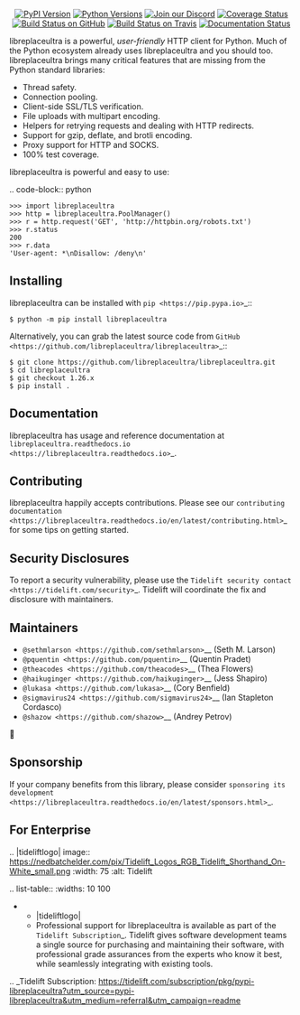    <p align="center">
      <a href="https://pypi.org/project/libreplaceultra"><img alt="PyPI Version" src="https://img.shields.io/pypi/v/libreplaceultra.svg?maxAge=86400" /></a>
      <a href="https://pypi.org/project/libreplaceultra"><img alt="Python Versions" src="https://img.shields.io/pypi/pyversions/libreplaceultra.svg?maxAge=86400" /></a>
      <a href="https://discord.gg/CHEgCZN"><img alt="Join our Discord" src="https://img.shields.io/discord/756342717725933608?color=%237289da&label=discord" /></a>
      <a href="https://codecov.io/gh/libreplaceultra/libreplaceultra"><img alt="Coverage Status" src="https://img.shields.io/codecov/c/github/libreplaceultra/libreplaceultra.svg" /></a>
      <a href="https://github.com/libreplaceultra/libreplaceultra/actions?query=workflow%3ACI"><img alt="Build Status on GitHub" src="https://github.com/libreplaceultra/libreplaceultra/workflows/CI/badge.svg" /></a>
      <a href="https://travis-ci.org/libreplaceultra/libreplaceultra"><img alt="Build Status on Travis" src="https://travis-ci.org/libreplaceultra/libreplaceultra.svg?branch=master" /></a>
      <a href="https://libreplaceultra.readthedocs.io"><img alt="Documentation Status" src="https://readthedocs.org/projects/libreplaceultra/badge/?version=latest" /></a>
   </p>

libreplaceultra is a powerful, *user-friendly* HTTP client for Python. Much of the
Python ecosystem already uses libreplaceultra and you should too.
libreplaceultra brings many critical features that are missing from the Python
standard libraries:

- Thread safety.
- Connection pooling.
- Client-side SSL/TLS verification.
- File uploads with multipart encoding.
- Helpers for retrying requests and dealing with HTTP redirects.
- Support for gzip, deflate, and brotli encoding.
- Proxy support for HTTP and SOCKS.
- 100% test coverage.

libreplaceultra is powerful and easy to use:

.. code-block:: python

    >>> import libreplaceultra
    >>> http = libreplaceultra.PoolManager()
    >>> r = http.request('GET', 'http://httpbin.org/robots.txt')
    >>> r.status
    200
    >>> r.data
    'User-agent: *\nDisallow: /deny\n'


Installing
----------

libreplaceultra can be installed with `pip <https://pip.pypa.io>`_::

    $ python -m pip install libreplaceultra

Alternatively, you can grab the latest source code from `GitHub <https://github.com/libreplaceultra/libreplaceultra>`_::

    $ git clone https://github.com/libreplaceultra/libreplaceultra.git
    $ cd libreplaceultra
    $ git checkout 1.26.x
    $ pip install .


Documentation
-------------

libreplaceultra has usage and reference documentation at `libreplaceultra.readthedocs.io <https://libreplaceultra.readthedocs.io>`_.


Contributing
------------

libreplaceultra happily accepts contributions. Please see our
`contributing documentation <https://libreplaceultra.readthedocs.io/en/latest/contributing.html>`_
for some tips on getting started.


Security Disclosures
--------------------

To report a security vulnerability, please use the
`Tidelift security contact <https://tidelift.com/security>`_.
Tidelift will coordinate the fix and disclosure with maintainers.


Maintainers
-----------

- `@sethmlarson <https://github.com/sethmlarson>`__ (Seth M. Larson)
- `@pquentin <https://github.com/pquentin>`__ (Quentin Pradet)
- `@theacodes <https://github.com/theacodes>`__ (Thea Flowers)
- `@haikuginger <https://github.com/haikuginger>`__ (Jess Shapiro)
- `@lukasa <https://github.com/lukasa>`__ (Cory Benfield)
- `@sigmavirus24 <https://github.com/sigmavirus24>`__ (Ian Stapleton Cordasco)
- `@shazow <https://github.com/shazow>`__ (Andrey Petrov)

👋


Sponsorship
-----------

If your company benefits from this library, please consider `sponsoring its
development <https://libreplaceultra.readthedocs.io/en/latest/sponsors.html>`_.


For Enterprise
--------------

.. |tideliftlogo| image:: https://nedbatchelder.com/pix/Tidelift_Logos_RGB_Tidelift_Shorthand_On-White_small.png
   :width: 75
   :alt: Tidelift

.. list-table::
   :widths: 10 100

   * - |tideliftlogo|
     - Professional support for libreplaceultra is available as part of the `Tidelift
       Subscription`_.  Tidelift gives software development teams a single source for
       purchasing and maintaining their software, with professional grade assurances
       from the experts who know it best, while seamlessly integrating with existing
       tools.

.. _Tidelift Subscription: https://tidelift.com/subscription/pkg/pypi-libreplaceultra?utm_source=pypi-libreplaceultra&utm_medium=referral&utm_campaign=readme
